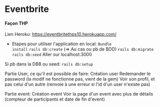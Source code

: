 <h1> Eventbrite </h1>
<h4>Façon THP</h4>

Lien Heroku: https://eventbritethps10.herokuapp.com/

* Etapes pour utiliser l'application en local:
<code>Bundle install</code>
<code>rails db:create</code>
(=> Au cas ou pb de BDD)
<code>rails db:migrate</code>
<code>rails db:seed</code>
Aller sur localhost:3000

Si pb dans la DBB ou seed:
<code>rails db:setup</code>

Partie User, ce qu'il est possible de faire:
Création user
Redemander le password
(la modif ne fonctionne pas, vient de la gem)
Voir son profil, et pas celui d'un autre (renvoie à une erreur si l'id d'un user n'existe pas)

Partie event:
Création event
Voir la page d'un event avec plus de détails
(compteur de participants et date de fin d'event)
